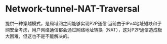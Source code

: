 # Network-tunnel-NAT-Traversal
提供一种穿越模式，是局域网之间能够实现P2P通信
当前由于IPv4地址短缺和子网安全考虑，用户网络通信都会通过网络地址转换（NAT），这对P2P通信造成极大困难，但这也不是不能解决的。
